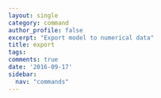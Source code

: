 ```yaml
---
layout: single
category: command
author_profile: false
excerpt: "Export model to numerical data"
title: export
tags:
comments: true
date: '2016-09-17'
sidebar:
  nav: "commands"
---
```

